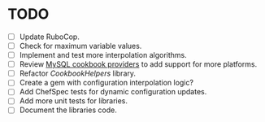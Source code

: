 TODO
====

* [ ] Update RuboCop.
* [ ] Check for maximum variable values.
* [ ] Implement and test more interpolation algorithms.
* [ ] Review [MySQL cookbook providers](https://github.com/opscode-cookbooks/mysql/tree/master/libraries) to add support for more platforms.
* [ ] Refactor *CookbookHelpers* library.
 * [ ] Create a gem with configuration interpolation logic?
* [ ] Add ChefSpec tests for dynamic configuration updates.
* [ ] Add more unit tests for libraries.
* [ ] Document the libraries code.
